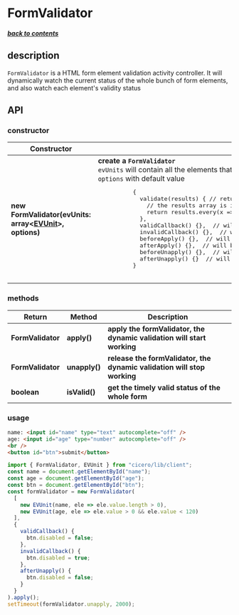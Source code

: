<a id="top"></a>

# FormValidator

##### [back to contents](../../README.md#top)

## description

`FormValidator` is a HTML form element validation activity controller. It will dynamically watch the current status of the whole bunch of form elements, 
and also watch each element's validity status

## API

### constructor

<table>
  <thead>
    <tr>
      <th>Constructor</th>
      <th>Description</th>
    </tr>
  </thead>
  <tbody>
    <tr>
      <td><b>new FormValidator(evUnits: array&lt;<a href="./EVUnit.md">EVUnit</a>&gt;, options)</b></td>
      <td>
        <b>create a <code>FormValidator</code></b><br>
        <code>evUnits</code> will contain all the elements that are logically should be in one group for validation, and their validator function<br>
        <code>options</code> with default value
        <pre>
          {
            validate(results) { // return the final result of validation based on each element's validity status. 
              // the results array is in same order of evUnits array. It represents each element's timely validity status
              return results.every(x => !!x);
            },
            validCallback() {},  // will be called if the whole form is valid
            invalidCallback() {},  // will be called if the whole form is invalid
            beforeApply() {},  // will be called after apply method called but actions taken before
            afterApply() {},  // will be called after apply method
            beforeUnapply() {},  // will be called before unapply method
            afterUnapply() {}  // will be called after unapply method
          }
        </pre>
      </td>
    </tr>
  </tbody>
</table>

### methods

<table>
  <thead>
    <tr>
      <th>Return</th>
      <th>Method</th>
      <th>Description</th>
    </tr>
  </thead>
  <tbody>
    <tr>
      <td><b>FormValidator</b></td>
      <td><b>apply()</b></td>
      <td><b>apply the formValidator, the dynamic validation will start working</b></td>
    </tr>
    <tr>
      <td><b>FormValidator</b></td>
      <td><b>unapply()</b></td>
      <td><b>release the formValidator, the dynamic validation will stop working</b></td>
    </tr>
      <tr>
      <td><b>boolean</b></td>
      <td><b>isValid()</b></td>
      <td><b>get the timely valid status of the whole form</b></td>
    </tr>
    <!-- 
    <tr>
      <td><b></b></td>
      <td><b></b></td>
      <td><b></b></td>
    </tr>
     -->
  </tbody>
</table>

### usage

```html
name: <input id="name" type="text" autocomplete="off" /> 
age: <input id="age" type="number" autocomplete="off" />
<br />
<button id="btn">submit</button>
```
```js
import { FormValidator, EVUnit } from "cicero/lib/client";
const name = document.getElementById("name");
const age = document.getElementById("age");
const btn = document.getElementById("btn");
const formValidator = new FormValidator(
  [
    new EVUnit(name, ele => ele.value.length > 0),
    new EVUnit(age, ele => ele.value > 0 && ele.value < 120)
  ],
  {
    validCallback() {
      btn.disabled = false;
    },
    invalidCallback() {
      btn.disabled = true;
    },
    afterUnapply() {
      btn.disabled = false;
    }
  }
).apply();
setTimeout(formValidator.unapply, 2000);
```
